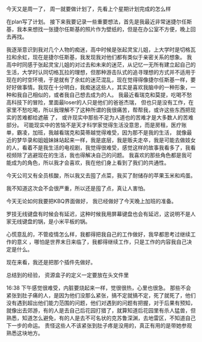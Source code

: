 今天又是周一了， 周一就要做计划了，先看上个星期计划完成的怎么样

在plan写了计划。
接下来我要记录一些重要想法，首先是我最近非常迷捷尔任斯基，我本来想找一张捷尔任斯基的照片作为壁纸的，但是在办公室不方便，晚上回去再找。

我逐渐意识到我对几个人物的痴迷，高中时候是张起灵宝儿姐，上大学时是切格瓦拉和余虹，现在是捷尔任斯基，我发现我对他们都有类似于亲密关系的想象。
我高中时同感于张起灵宝儿姐的对过去和未来的迷茫，从记忆一无所有建立起自己的生活，大学时认同切格瓦拉的理想，但那种游击队式的追寻理想的方式并不适用于现在的时空环境，于是就有了余虹的迷茫混乱，现在觉得得像捷尔任斯基一样，要好好做事情。我现在十分明白，我痴迷这些人，其实是喜欢我脑中的一种形象，一种和我自己相似的，或者我自己想去成为的人。
我最近看瑞克和莫提，吃喝不愁高科技下的冒险，里面最loser的人只是他们的爸爸杰瑞， 但也只是没有工作，在家里不愁吃喝，所以我理解不了这种所谓的我很痛苦，帮帮我，或许这些东西把现实的苦难都给遮蔽 了， 或许现实中那些不足为人道也的苦难才是大多数人的苦难部分。
可能现实中的苦恼不是天才科学家觉得生活没意思，而是房租，医疗账单，霸凌，加班，我越看瑞克和莫蒂越觉得难受，因为那不是我的生活， 就像最近的梦华录和姐姐妹妹站起来一样，我是底层，我是贩夫走卒，我是可能去做妓女的人，看着不是我生活的电视剧，我觉得很难受，感觉这样的故事我看多了，我看视频除了逃避现在的生活，我也得解决自己的问题。
我喜欢的那些角色都是我可能成为的角色，所以我才会喜欢，我在他们身上看到了我们的共通性。

今天公司又有全员核酸，所以我又去囤了点菜，我买了耐储存的苹果玉米和鸡蛋。

我不知道这次会不会很严重，所以还是囤了点，真让人害怕。

今天无论如何我要把KBQ界面做好， 我已经做好了今天晚上加班的准备。

罗技无线键盘有时候会有延迟，这种时候我用屏幕键盘也会有延迟，这说明不是人家无线键盘的锅，是小米平板的锅。

心慌意乱的，不管疫情怎么样，我都得把我自己的工作做好，我早都思考过继续工作的意义 ，哪怕是世界末日来临了，我都得继续工作，只是工作的内容我自己决定是什么。

现在来看，我还是把那个插件先做好。

总结到的经验， 资源盒子的定义一定要放在头文件里

16:38
下午感觉很难受，内脏要烧起来一样，觉很很热，心里也很急。
那些不会紧张到肚子痛的人，是因为他们没那么紧张，搞不定就搞不定，死了就死了，他们没有遇到超出他们能力范围的问题，他们对遇到的问题有把握，对于后果有预知，就像出去郊游，有的人是去自己后花园打猎了，就算知道后花园里有杀人猛兽，但熟悉，知道怎么避免，有的人是去不可名状的克苏鲁深渊，去地雷区，不知道自己下一步的命运。
责怪这些人不该紧张到肚子疼是没用的，真正有用的是带她参观熟悉这块地方。










